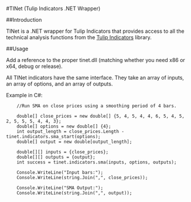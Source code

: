 
#TINet (Tulip Indicators .NET Wrapper)

##Introduction

TINet is a .NET wrapper for Tulip Indicators that provides access to all the
technical analysis functions from the [Tulip
Indicators](https://tulipindicators.org) library.

##Usage

Add a reference to the proper tinet.dll (matching whether you need x86 or x64, debug or release).

All TINet indicators have the same interface. They take an array of inputs, an array of options, and an array of outputs.

Example in C#:

```
    //Run SMA on close prices using a smoothing period of 4 bars.

    double[] close_prices = new double[] {5, 4, 5, 4, 4, 6, 5, 4, 5, 2, 5, 5, 5, 4, 4, 3};
    double[] options = new double[] {4};
    int output_length = close_prices.Length - tinet.indicators.sma_start(options);
    double[] output = new double[output_length];

    double[][] inputs = {close_prices};
    double[][] outputs = {output};
    int success = tinet.indicators.sma(inputs, options, outputs);

    Console.WriteLine("Input bars:");
    Console.WriteLine(string.Join(",", close_prices));

    Console.WriteLine("SMA Output:");
    Console.WriteLine(string.Join(",", output));
```
